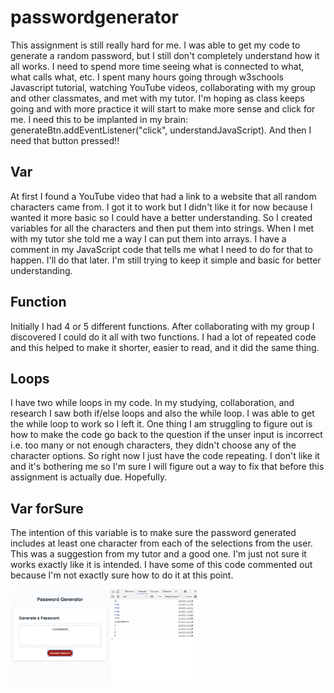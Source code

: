 # passwordgenerator
This assignment is still really hard for me.  I was able to get my code to generate a random password, but I still don't completely understand how it all works.  I need to spend more time seeing what is connected to what, what calls what, etc.  I spent many hours going through w3schools Javascript tutorial, watching YouTube videos, collaborating with my group and other classmates, and met with my tutor.  I'm hoping as class keeps going and with more practice it will start to make more sense and click for me. I need this to be implanted in my brain: generateBtn.addEventListener("click", understandJavaScript).  And then I need that button pressed!!  
## Var
At first I found a YouTube video that had a link to a website that all random characters came from.  I got it to work but I didn't like it for now because I wanted it more basic so I could have a better understanding.  So I created variables for all the characters and then put them into strings.  When I met with my tutor she told me a way I can put them into arrays.  I have a comment in my JavaScript code that tells me what I need to do for that to happen.  I'll do that later.  I'm still trying to keep it simple and basic for better understanding.  
## Function
Initially I had 4 or 5 different functions.  After collaborating with my group I discovered I could do it all with two functions.  I had a lot of repeated code and this helped to make it shorter, easier to read, and it did the same thing.  
## Loops
I have two while loops in my code.  In my studying, collaboration, and research I saw both if/else loops and also the while loop.  I was able to get the while loop to work so I left it.  One thing I am struggling to figure out is how to make the code go back to the question if the unser input is incorrect i.e. too many or not enough characters, they didn't choose any of the character options.  So right now I just have the code repeating.  I don't like it and it's bothering me so I'm sure I will figure out a way to fix that before this assignment is actually due.  Hopefully.  
## Var forSure
The intention of this variable is to make sure the password generated includes at least one character from each of the selections from the user.  This was a suggestion from my tutor and a good one.  I'm just not sure it works exactly like it is intended.  I have some of this code commented out because I'm not exactly sure how to do it at this point.  

<img alt="passwordgenerator" src="./02-Homework/Develop/passwordgenerator.jpeg" width="300">
